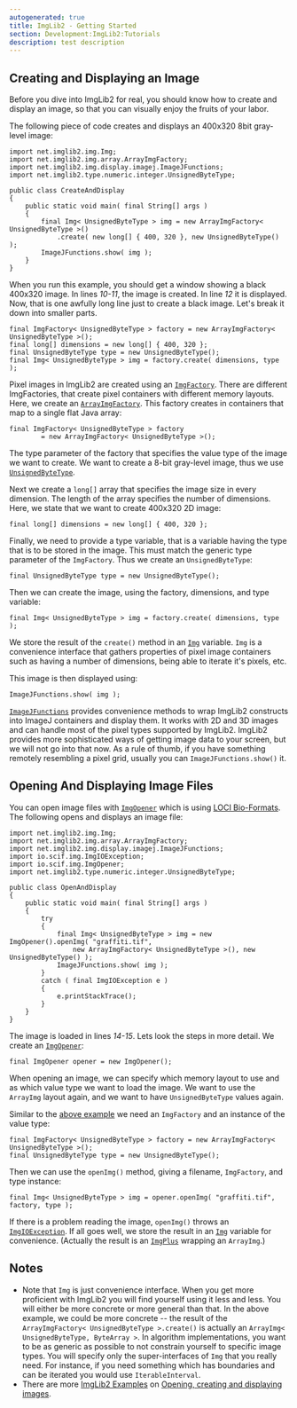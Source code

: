 ```yaml
---
autogenerated: true
title: ImgLib2 - Getting Started
section: Development:ImgLib2:Tutorials
description: test description
---
```





Creating and Displaying an Image
--------------------------------

Before you dive into ImgLib2 for real, you should know how to create and display an image, so that you can visually enjoy the fruits of your labor.

The following piece of code creates and displays an 400x320 8bit gray-level image:

    import net.imglib2.img.Img;
    import net.imglib2.img.array.ArrayImgFactory;
    import net.imglib2.img.display.imagej.ImageJFunctions;
    import net.imglib2.type.numeric.integer.UnsignedByteType;

    public class CreateAndDisplay
    {
        public static void main( final String[] args )
        {
            final Img< UnsignedByteType > img = new ArrayImgFactory< UnsignedByteType >()
                .create( new long[] { 400, 320 }, new UnsignedByteType() );
            ImageJFunctions.show( img );
        }
    }

When you run this example, you should get a window showing a black 400x320 image. In lines *10-11*, the image is created. In line *12* it is displayed. Now, that is one awfully long line just to create a black image. Let's break it down into smaller parts.

    final ImgFactory< UnsignedByteType > factory = new ArrayImgFactory< UnsignedByteType >();
    final long[] dimensions = new long[] { 400, 320 };
    final UnsignedByteType type = new UnsignedByteType();
    final Img< UnsignedByteType > img = factory.create( dimensions, type );

Pixel images in ImgLib2 are created using an [`ImgFactory`](http://javadoc.scijava.org/ImgLib2/net/imglib2/img/ImgFactory.html). There are different ImgFactories, that create pixel containers with different memory layouts. Here, we create an [`ArrayImgFactory`](http://javadoc.scijava.org/ImgLib2/net/imglib2/img/array/ArrayImgFactory.html). This factory creates in containers that map to a single flat Java array:

    final ImgFactory< UnsignedByteType > factory
            = new ArrayImgFactory< UnsignedByteType >();

The type parameter of the factory that specifies the value type of the image we want to create. We want to create a 8-bit gray-level image, thus we use [`UnsignedByteType`](http://javadoc.scijava.org/ImgLib2/net/imglib2/type/numeric/integer/UnsignedByteType.html).

Next we create a `long[]` array that specifies the image size in every dimension. The length of the array specifies the number of dimensions. Here, we state that we want to create 400x320 2D image:

    final long[] dimensions = new long[] { 400, 320 };

Finally, we need to provide a type variable, that is a variable having the type that is to be stored in the image. This must match the generic type parameter of the `ImgFactory`. Thus we create an `UnsignedByteType`:

    final UnsignedByteType type = new UnsignedByteType();

Then we can create the image, using the factory, dimensions, and type variable:

    final Img< UnsignedByteType > img = factory.create( dimensions, type );

We store the result of the `create()` method in an [`Img`](http://javadoc.scijava.org/ImgLib2/net/imglib2/img/Img.html) variable. `Img` is a convenience interface that gathers properties of pixel image containers such as having a number of dimensions, being able to iterate it's pixels, etc.

This image is then displayed using:

    ImageJFunctions.show( img );

[`ImageJFunctions`](http://javadoc.scijava.org/ImgLib2/net/imglib2/img/display/imagej/ImageJFunctions.html) provides convenience methods to wrap ImgLib2 constructs into ImageJ containers and display them. It works with 2D and 3D images and can handle most of the pixel types supported by ImgLib2. ImgLib2 provides more sophisticated ways of getting image data to your screen, but we will not go into that now. As a rule of thumb, if you have something remotely resembling a pixel grid, usually you can `ImageJFunctions.show()` it.

Opening And Displaying Image Files
----------------------------------

You can open image files with [`ImgOpener`](http://javadoc.scijava.org/SCIFIO/io/scif/img/ImgOpener.html) which is using [LOCI Bio-Formats](http://loci.wisc.edu/software/bio-formats). The following opens and displays an image file:

    import net.imglib2.img.Img;
    import net.imglib2.img.array.ArrayImgFactory;
    import net.imglib2.img.display.imagej.ImageJFunctions;
    import io.scif.img.ImgIOException;
    import io.scif.img.ImgOpener;
    import net.imglib2.type.numeric.integer.UnsignedByteType;

    public class OpenAndDisplay
    {
        public static void main( final String[] args )
        {
            try
            {
                final Img< UnsignedByteType > img = new ImgOpener().openImg( "graffiti.tif",
                    new ArrayImgFactory< UnsignedByteType >(), new UnsignedByteType() );
                ImageJFunctions.show( img );
            }
            catch ( final ImgIOException e )
            {
                e.printStackTrace();
            }
        }
    }

The image is loaded in lines *14-15*. Lets look the steps in more detail. We create an [`ImgOpener`](http://javadoc.scijava.org/SCIFIO/io/scif/img/ImgOpener.html):

    final ImgOpener opener = new ImgOpener();

When opening an image, we can specify which memory layout to use and as which value type we want to load the image. We want to use the `ArrayImg` layout again, and we want to have `UnsignedByteType` values again.

Similar to the [ above example](/imglib2/getting-started#creating-and-displaying-an-image) we need an `ImgFactory` and an instance of the value type:

    final ImgFactory< UnsignedByteType > factory = new ArrayImgFactory< UnsignedByteType >();
    final UnsignedByteType type = new UnsignedByteType();

Then we can use the `openImg()` method, giving a filename, `ImgFactory`, and type instance:

    final Img< UnsignedByteType > img = opener.openImg( "graffiti.tif", factory, type );

If there is a problem reading the image, `openImg()` throws an [`ImgIOException`](http://javadoc.scijava.org/SCIFIO/io/scif/img/ImgIOException.html). If all goes well, we store the result in an [`Img`](http://javadoc.scijava.org/ImgLib2/net/imglib2/img/Img.html) variable for convenience. (Actually the result is an [`ImgPlus`](http://javadoc.imagej.net/ImageJ1/ij/ImagePlus.html) wrapping an `ArrayImg`.)

Notes
-----

-   Note that `Img` is just convenience interface. When you get more proficient with ImgLib2 you will find yourself using it less and less. You will either be more concrete or more general than that. In the above example, we could be more concrete -- the result of the `ArrayImgFactory< UnsignedByteType >.create()` is actually an `ArrayImg< UnsignedByteType, ByteArray >`. In algorithm implementations, you want to be as generic as possible to not constrain yourself to specific image types. You will specify only the super-interfaces of `Img` that you really need. For instance, if you need something which has boundaries and can be iterated you would use `IterableInterval`.
-   There are more [ImgLib2 Examples](/imglib2/examples) on [ Opening, creating and displaying images](/imglib2/examples#example-1---opening-creating-and-displaying-images).
